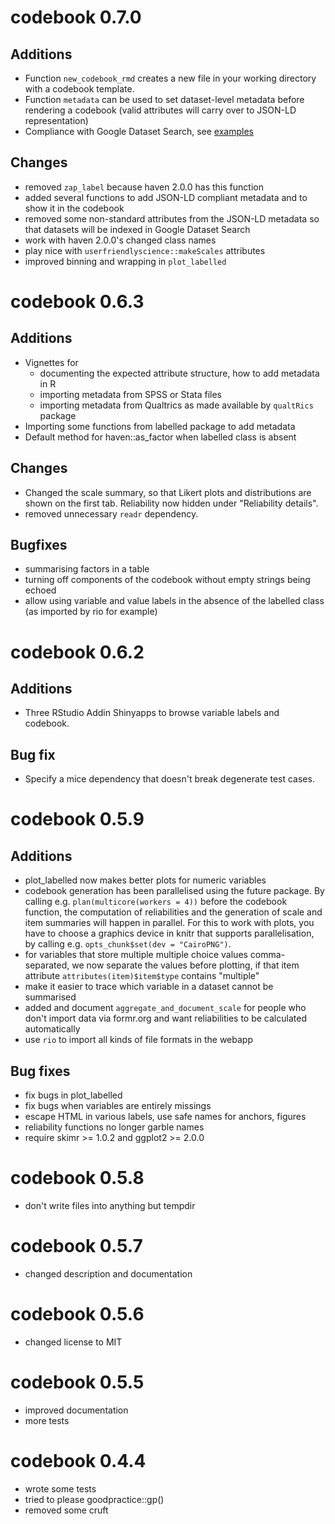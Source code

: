 # codebook 0.7.0

## Additions
- Function `new_codebook_rmd` creates a new file in your working directory
with a codebook template.
- Function `metadata` can be used to set dataset-level metadata before rendering
  a codebook (valid attributes will carry over to JSON-LD representation)
- Compliance with Google Dataset Search, see [examples](https://toolbox.google.com/datasetsearch/search?query=site%3Arubenarslan.github.io)

## Changes
- removed `zap_label` because haven 2.0.0 has this function
- added several functions to add JSON-LD compliant metadata and to show it
  in the codebook
- removed some non-standard attributes from the JSON-LD metadata so that datasets
  will be indexed in Google Dataset Search
- work with haven 2.0.0's changed class names
- play nice with `userfriendlyscience::makeScales` attributes
- improved binning and wrapping in `plot_labelled`

# codebook 0.6.3
## Additions
- Vignettes for
  - documenting the expected attribute structure, how to add metadata in R
  - importing metadata from SPSS or Stata files
  - importing metadata from Qualtrics as made available by `qualtRics` package
- Importing some functions from labelled package to add metadata
- Default method for haven::as_factor when labelled class is absent
  
## Changes
- Changed the scale summary, so that Likert plots and distributions are shown
  on the first tab. Reliability now hidden under "Reliability details".
- removed unnecessary `readr` dependency.

## Bugfixes
- summarising factors in a table
- turning off components of the codebook without empty strings being echoed
- allow using variable and value labels in the absence of the labelled class
  (as imported by rio for example)

# codebook 0.6.2
## Additions
- Three RStudio Addin Shinyapps to browse variable labels and codebook. 

## Bug fix
- Specify a mice dependency that doesn't break degenerate test cases.

# codebook 0.5.9
## Additions
- plot_labelled now makes better plots for numeric variables
- codebook generation has been parallelised using the future package. By calling
  e.g. `plan(multicore(workers = 4))` before the codebook function, the 
  computation of reliabilities and the generation of scale and item summaries
  will happen in parallel. For this to work with plots, you have to choose a 
  graphics device in knitr that supports parallelisation, by calling e.g. 
  `opts_chunk$set(dev = "CairoPNG")`.
- for variables that store multiple multiple choice values comma-separated, 
  we now separate the values before plotting, if that item attribute
  `attributes(item)$item$type` contains "multiple"
- make it easier to trace which variable in a dataset cannot be summarised
- added and document `aggregate_and_document_scale` for people who don't import
  data via formr.org and want reliabilities to be calculated automatically
- use `rio` to import all kinds of file formats in the webapp

## Bug fixes
- fix bugs in plot_labelled
- fix bugs when variables are entirely missings
- escape HTML in various labels, use safe names for anchors, figures
- reliability functions no longer garble names
- require skimr >= 1.0.2 and ggplot2 >= 2.0.0

# codebook 0.5.8
- don't write files into anything but tempdir

# codebook 0.5.7
- changed description and documentation

# codebook 0.5.6
- changed license to MIT

# codebook 0.5.5
- improved documentation
- more tests

# codebook 0.4.4
- wrote some tests
- tried to please goodpractice::gp()
- removed some cruft
